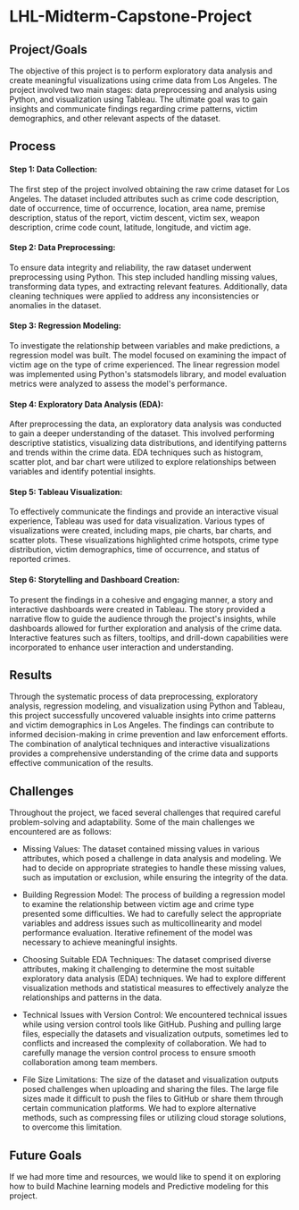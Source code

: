 # LHL-Midterm-Capstone-Project

## Project/Goals

The objective of this project is to perform exploratory data analysis and create meaningful visualizations using crime data from Los Angeles. The project involved two main stages: data preprocessing and analysis using Python, and visualization using Tableau. The ultimate goal was to gain insights and communicate findings regarding crime patterns, victim demographics, and other relevant aspects of the dataset.

## Process

#### Step 1: Data Collection:
The first step of the project involved obtaining the raw crime dataset for Los Angeles. The dataset included attributes such as crime code description, date of occurrence, time of occurrence, location, area name, premise description, status of the report, victim descent, victim sex, weapon description, crime code count, latitude, longitude, and victim age.

#### Step 2: Data Preprocessing:
To ensure data integrity and reliability, the raw dataset underwent preprocessing using Python. This step included handling missing values, transforming data types, and extracting relevant features. Additionally, data cleaning techniques were applied to address any inconsistencies or anomalies in the dataset.

#### Step 3: Regression Modeling:
To investigate the relationship between variables and make predictions, a regression model was built. The model focused on examining the impact of victim age on the type of crime experienced. The linear regression model was implemented using Python's statsmodels library, and model evaluation metrics were analyzed to assess the model's performance.

#### Step 4: Exploratory Data Analysis (EDA):
After preprocessing the data, an exploratory data analysis was conducted to gain a deeper understanding of the dataset. This involved performing descriptive statistics, visualizing data distributions, and identifying patterns and trends within the crime data. EDA techniques such as histogram, scatter plot, and bar chart were utilized to explore relationships between variables and identify potential insights.

#### Step 5: Tableau Visualization:
To effectively communicate the findings and provide an interactive visual experience, Tableau was used for data visualization. Various types of visualizations were created, including maps, pie charts, bar charts, and scatter plots. These visualizations highlighted crime hotspots, crime type distribution, victim demographics, time of occurrence, and status of reported crimes.

#### Step 6: Storytelling and Dashboard Creation:
To present the findings in a cohesive and engaging manner, a story and interactive dashboards were created in Tableau. The story provided a narrative flow to guide the audience through the project's insights, while dashboards allowed for further exploration and analysis of the crime data. Interactive features such as filters, tooltips, and drill-down capabilities were incorporated to enhance user interaction and understanding.

## Results
Through the systematic process of data preprocessing, exploratory analysis, regression modeling, and visualization using Python and Tableau, this project successfully uncovered valuable insights into crime patterns and victim demographics in Los Angeles. The findings can contribute to informed decision-making in crime prevention and law enforcement efforts. The combination of analytical techniques and interactive visualizations provides a comprehensive understanding of the crime data and supports effective communication of the results.


## Challenges 
Throughout the project, we faced several challenges that required careful problem-solving and adaptability. Some of the main challenges we encountered are as follows:

- Missing Values: The dataset contained missing values in various attributes, which posed a challenge in data analysis and modeling. We had to decide on appropriate strategies to handle these missing values, such as imputation or exclusion, while ensuring the integrity of the data.

- Building Regression Model: The process of building a regression model to examine the relationship between victim age and crime type presented some difficulties. We had to carefully select the appropriate variables and address issues such as multicollinearity and model performance evaluation. Iterative refinement of the model was necessary to achieve meaningful insights.

- Choosing Suitable EDA Techniques: The dataset comprised diverse attributes, making it challenging to determine the most suitable exploratory data analysis (EDA) techniques. We had to explore different visualization methods and statistical measures to effectively analyze the relationships and patterns in the data.

- Technical Issues with Version Control: We encountered technical issues while using version control tools like GitHub. Pushing and pulling large files, especially the datasets and visualization outputs, sometimes led to conflicts and increased the complexity of collaboration. We had to carefully manage the version control process to ensure smooth collaboration among team members.

- File Size Limitations: The size of the dataset and visualization outputs posed challenges when uploading and sharing the files. The large file sizes made it difficult to push the files to GitHub or share them through certain communication platforms. We had to explore alternative methods, such as compressing files or utilizing cloud storage solutions, to overcome this limitation.

## Future Goals
If we had more time and resources, we would like to spend it on exploring how to build Machine learning models and Predictive modeling for this project.


